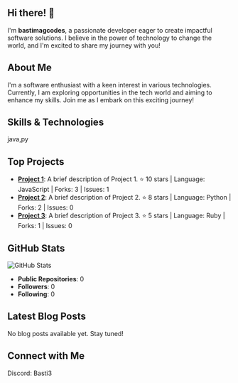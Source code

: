 
## Hi there! 👋

I'm **bastimagcodes**, a passionate developer eager to create impactful software solutions. I believe in the power of technology to change the world, and I'm excited to share my journey with you!

## About Me

I'm a software enthusiast with a keen interest in various technologies. Currently, I am exploring opportunities in the tech world and aiming to enhance my skills. Join me as I embark on this exciting journey!

## Skills & Technologies

java,py

## Top Projects

- **[Project 1](#)**: A brief description of Project 1. ⭐ 10 stars | Language: JavaScript | Forks: 3 | Issues: 1
- **[Project 2](#)**: A brief description of Project 2. ⭐ 8 stars | Language: Python | Forks: 2 | Issues: 0
- **[Project 3](#)**: A brief description of Project 3. ⭐ 5 stars | Language: Ruby | Forks: 1 | Issues: 0

## GitHub Stats

![GitHub Stats](https://github-readme-stats.vercel.app/api?username=bastimagcodes&show_icons=true&count_private=true&theme=radical)

- **Public Repositories**: 0
- **Followers**: 0
- **Following**: 0

## Latest Blog Posts

No blog posts available yet. Stay tuned!

## Connect with Me

Discord: Basti3
